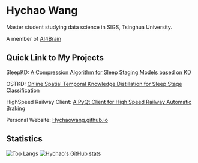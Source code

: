 # Hychao Wang
Master student studying data science in SIGS, Tsinghua University.

A member of [AI4Brain](https://AI4Brain.github.io)
## Quick Link to My Projects
SleepKD: [A Compression Algorithm for Sleep Staging Models based on KD](https://github.com/HychaoWang/SleepKD)

OSTKD: [Online Spatial Temporal Knowledge Distillation for Sleep Stage Classification](https://github.com/HychaoWang/OSTKD)

HighSpeed Railway Client: [A PyQt Client for High Speed Railway Automatic Braking](https://github.com/HychaoWang/HighSpeedRailwayAutoBrakingClient)

Personal Website: [Hychaowang.github.io](https://Hychaowang.github.io)

## Statistics
[![Top Langs](https://github-readme-stats.vercel.app/api/top-langs/?username=HychaoWang&langs_count=10&layout=compact)](https://github.com/anuraghazra/github-readme-stats)
[![Hychao's GitHub stats](https://github-readme-stats.vercel.app/api?username=HychaoWang&show_icons=true&include_all_commits=true)](https://github.com/anuraghazra/github-readme-stats)


